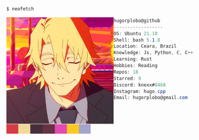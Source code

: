 ```bash
$ neofetch
```

<img src="resources/profile.jpg" alt="Profile image" align="left" width="280px" />

```csharp
hugorplobo@github
------------------
OS: Ubuntu 21.10
Shell: bash 5.1.8
Location: Ceara, Brazil
Knowledge: Js, Python, C, C++
Learning: Rust
Hobbies: Reading
Repos: 18
Starred: 9
Discord: knexx#8468
Instagram: hugo.cpp
Email: hugorplobo@gmail.com

```
<br>

&nbsp;&nbsp;&nbsp;&nbsp;&nbsp;&nbsp;
<img src="./resources/colors.png" alt="Profile colors" width="220px" />
